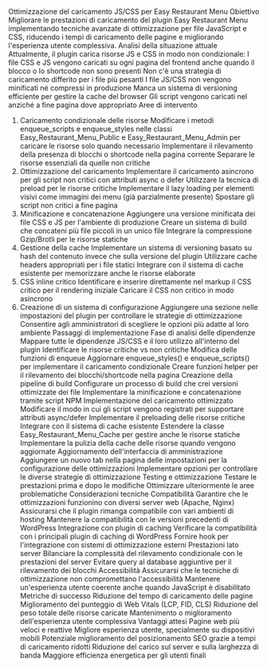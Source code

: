 Ottimizzazione del caricamento JS/CSS per Easy Restaurant Menu
Obiettivo
Migliorare le prestazioni di caricamento del plugin Easy Restaurant Menu implementando tecniche avanzate di ottimizzazione per file JavaScript e CSS, riducendo i tempi di caricamento delle pagine e migliorando l'esperienza utente complessiva.
Analisi della situazione attuale
Attualmente, il plugin carica risorse JS e CSS in modo non condizionale:
I file CSS e JS vengono caricati su ogni pagina del frontend anche quando il blocco o lo shortcode non sono presenti
Non c'è una strategia di caricamento differito per i file più pesanti
I file JS/CSS non vengono minificati né compressi in produzione
Manca un sistema di versioning efficiente per gestire la cache del browser
Gli script vengono caricati nel <head> anziché a fine pagina dove appropriato
Aree di intervento
1. Caricamento condizionale delle risorse
Modificare i metodi enqueue_scripts e enqueue_styles nelle classi Easy_Restaurant_Menu_Public e Easy_Restaurant_Menu_Admin per caricare le risorse solo quando necessario
Implementare il rilevamento della presenza di blocchi o shortcode nella pagina corrente
Separare le risorse essenziali da quelle non critiche
2. Ottimizzazione del caricamento
Implementare il caricamento asincrono per gli script non critici con attributi async o defer
Utilizzare la tecnica di preload per le risorse critiche
Implementare il lazy loading per elementi visivi come immagini dei menu (già parzialmente presente)
Spostare gli script non critici a fine pagina
3. Minificazione e concatenazione
Aggiungere una versione minificata dei file CSS e JS per l'ambiente di produzione
Creare un sistema di build che concateni più file piccoli in un unico file
Integrare la compressione Gzip/Brotli per le risorse statiche
4. Gestione della cache
Implementare un sistema di versioning basato su hash del contenuto invece che sulla versione del plugin
Utilizzare cache headers appropriati per i file statici
Integrare con il sistema di cache esistente per memorizzare anche le risorse elaborate
5. CSS inline critico
Identificare e inserire direttamente nel markup il CSS critico per il rendering iniziale
Caricare il CSS non critico in modo asincrono
6. Creazione di un sistema di configurazione
Aggiungere una sezione nelle impostazioni del plugin per controllare le strategie di ottimizzazione
Consentire agli amministratori di scegliere le opzioni più adatte al loro ambiente
Passaggi di implementazione
Fase di analisi delle dipendenze
Mappare tutte le dipendenze JS/CSS e il loro utilizzo all'interno del plugin
Identificare le risorse critiche vs non critiche
Modifica delle funzioni di enqueue
Aggiornare enqueue_styles() e enqueue_scripts() per implementare il caricamento condizionale
Creare funzioni helper per il rilevamento dei blocchi/shortcode nella pagina
Creazione della pipeline di build
Configurare un processo di build che crei versioni ottimizzate dei file
Implementare la minificazione e concatenazione tramite script NPM
Implementazione del caricamento ottimizzato
Modificare il modo in cui gli script vengono registrati per supportare attributi async/defer
Implementare il preloading delle risorse critiche
Integrare con il sistema di cache esistente
Estendere la classe Easy_Restaurant_Menu_Cache per gestire anche le risorse statiche
Implementare la pulizia della cache delle risorse quando vengono aggiornate
Aggiornamento dell'interfaccia di amministrazione
Aggiungere un nuovo tab nella pagina delle impostazioni per la configurazione delle ottimizzazioni
Implementare opzioni per controllare le diverse strategie di ottimizzazione
Testing e ottimizzazione
Testare le prestazioni prima e dopo le modifiche
Ottimizzare ulteriormente le aree problematiche
Considerazioni tecniche
Compatibilità
Garantire che le ottimizzazioni funzionino con diversi server web (Apache, Nginx)
Assicurarsi che il plugin rimanga compatibile con vari ambienti di hosting
Mantenere la compatibilità con le versioni precedenti di WordPress
Integrazione con plugin di caching
Verificare la compatibilità con i principali plugin di caching di WordPress
Fornire hook per l'integrazione con sistemi di ottimizzazione esterni
Prestazioni lato server
Bilanciare la complessità del rilevamento condizionale con le prestazioni del server
Evitare query al database aggiuntive per il rilevamento dei blocchi
Accessibilità
Assicurarsi che le tecniche di ottimizzazione non compromettano l'accessibilità
Mantenere un'esperienza utente coerente anche quando JavaScript è disabilitato
Metriche di successo
Riduzione del tempo di caricamento delle pagine
Miglioramento del punteggio di Web Vitals (LCP, FID, CLS)
Riduzione del peso totale delle risorse caricate
Mantenimento o miglioramento dell'esperienza utente complessiva
Vantaggi attesi
Pagine web più veloci e reattive
Migliore esperienza utente, specialmente su dispositivi mobili
Potenziale miglioramento del posizionamento SEO grazie a tempi di caricamento ridotti
Riduzione del carico sul server e sulla larghezza di banda
Maggiore efficienza energetica per gli utenti finali